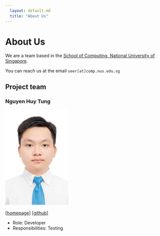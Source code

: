```yaml
---
  layout: default.md
  title: "About Us"
---
```


# About Us

We are a team based in the [School of Computing, National University of Singapore](http://www.comp.nus.edu.sg).

You can reach us at the email `seer[at]comp.nus.edu.sg`

## Project team

### Nguyen Huy Tung

<img src="images/nht020305.png" width="200px">

[[homepage](http://www.comp.nus.edu.sg/~damithch)]
[[github](https://github.com/johndoe)]

* Role: Developer
* Responsibilities: Testing